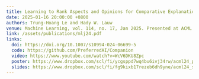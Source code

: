 ```yaml
---
title: Learning to Rank Aspects and Opinions for Comparative Explanations
date: 2025-01-16 20:00:00 +0800
authors: Trung-Hoang Le and Hady W. Lauw
venue: Machine Learning, vol. 114, no. 17, Jan 2025. Presented at ACML 2024.
link: /assets/publications/mlj24.pdf
links:
  doi: https://doi.org/10.1007/s10994-024-06699-5
  code: https://github.com/PreferredAI/Companion
  video: https://www.youtube.com/watch?v=WcV6DKU8Zpc
  poster: https://www.dropbox.com/scl/fi/ycgsppd7wq4bu6ivj34rw/acml24_poster.pdf?rlkey=oopclkfljag0qz22ffnzmufni&dl=0
  slides: https://www.dropbox.com/scl/fi/fg9kixb17rezeb6dh9yne/acml24_slides.pdf?rlkey=x6wcm0b10nf4xguvi5tcqusmg&dl=0
---
```

